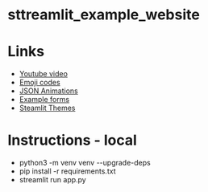 # sttreamlit_example_website

# Links
- [Youtube video](https://www.youtube.com/watch?v=VqgUkExPvLY)
- [Emoji codes](https://www.webfx.com/tools/emoji-cheat-sheet/)
- [JSON Animations](https://lottiefiles.com)
- [Example forms](https://formsubmit.co)
- [Steamlit Themes](https://blog.streamlit.io/introducing-theming/)

# Instructions - local
- python3 -m venv venv --upgrade-deps
- pip install -r requirements.txt
- streamlit run app.py